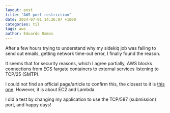 ```yaml
---
layout: post
title: "AWS port restriction"
date: 2024-07-01 14:26:07 +1000
categories: til
tags: aws
author: Eduardo Ramos
---
```

After a few hours trying to understand why my sidekiq job was failing to send out emails, getting
network time-out error, I finally found the reason.

It seems that for security reasons, which I agree partially, AWS blocks connections from ECS fargate containers to external services listening to TCP/25 (SMTP).

I could not find an official page/article to confirm this, the closest to it is [this one](https://docs.aws.amazon.com/AWSEC2/latest/UserGuide/ec2-resource-limits.html#port-25-throttle).
However, it is about EC2 and Lambda.

I did a test by changing my application to use the TCP/587 (submission) port, and happy days!
